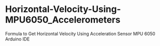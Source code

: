 # Horizontal-Velocity-Using-MPU6050_Accelerometers
Formula to Get Horizontal Velocity Using Acceleration Sensor MPU 6050 Arduino IDE
